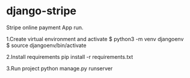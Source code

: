 # django-stripe
Stripe online payment
App run.


1.Create virtual environment and activate
 $ python3 -m venv djangoenv  
 $ source djangoenv/bin/activate  

2.Install requirements
 pip install -r requirements.txt
 
3.Run project
 python manage.py runserver
 
